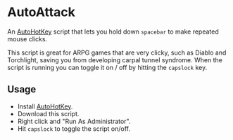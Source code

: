 # AutoAttack

An [AutoHotKey](http://autohotkey.com/) script that lets you hold down ``spacebar`` to make repeated mouse clicks.

This script is great for ARPG games that are very clicky, such as Diablo and Torchlight, saving you from developing carpal tunnel syndrome.  When the script is running you can toggle it on / off by hitting the ``capslock`` key.

## Usage

- Install [AutoHotKey](http://autohotkey.com/).
- Download this script.
- Right click and "Run As Administrator".
- Hit ``capslock`` to toggle the script on/off.